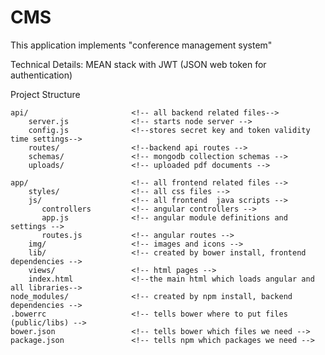 # CMS 


This application implements "conference management system"


Technical Details:
MEAN stack with JWT (JSON web token for authentication)


Project Structure

    api/                       <!-- all backend related files-->
        server.js              <!-- starts node server -->
        config.js              <!--stores secret key and token validity time settings-->
        routes/                <!--backend api routes -->
        schemas/               <!-- mongodb collection schemas -->
        uploads/               <!-- uploaded pdf documents -->
    
    app/                       <!-- all frontend related files -->
        styles/                <!-- all css files -->
        js/                    <!-- all frontend  java scripts -->
           controllers         <!-- angular controllers -->
           app.js              <!-- angular module definitions and settings -->
           routes.js           <!-- angular routes -->
        img/                   <!-- images and icons -->
        lib/                   <!-- created by bower install, frontend dependencies -->
        views/                 <!-- html pages -->
        index.html             <!--the main html which loads angular and all libraries-->
    node_modules/              <!-- created by npm install, backend dependencies -->
    .bowerrc                   <!-- tells bower where to put files (public/libs) -->
    bower.json                 <!-- tells bower which files we need -->
    package.json               <!-- tells npm which packages we need -->

